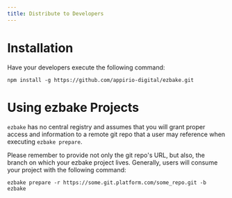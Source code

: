 ```yaml
---
title: Distribute to Developers
---
```


# Installation

Have your developers execute the following command:

`npm install -g https://github.com/appirio-digital/ezbake.git`

# Using ezbake Projects

`ezbake` has no central registry and assumes that you will grant proper access and information to a remote git repo that a user may reference when executing `ezbake prepare`.

Please remember to provide not only the git repo's URL, but also, the branch on which your ezbake project lives. Generally, users will consume your project with the following command:

`ezbake prepare -r https://some.git.platform.com/some_repo.git -b ezbake`
